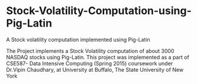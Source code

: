 # Stock-Volatility-Computation-using-Pig-Latin
A Stock volatility computation implemented using Pig-Latin

The Project implements a Stock Volatility computation of about 3000 NASDAQ stocks using Pig-Latin. 
This project was implemented as a part of CSE587- Data Intensive Computing (Spring 2015) coursework 
under Dr.Vipin Chaudhary, at University at Buffalo, The State University of New York
